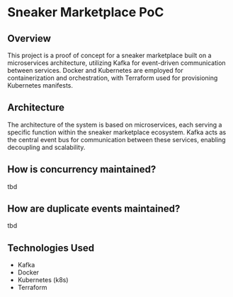 # Sneaker Marketplace PoC

## Overview

This project is a proof of concept for a sneaker marketplace built on a microservices architecture, utilizing Kafka for event-driven communication between services. Docker and Kubernetes are employed for containerization and orchestration, with Terraform used for provisioning Kubernetes manifests.

## Architecture

The architecture of the system is based on microservices, each serving a specific function within the sneaker marketplace ecosystem. Kafka acts as the central event bus for communication between these services, enabling decoupling and scalability.


## How is concurrency maintained?
tbd


## How are duplicate events maintained?
tbd

## Technologies Used

- Kafka
- Docker
- Kubernetes (k8s)
- Terraform
